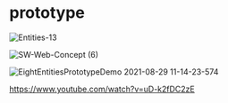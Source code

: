 # prototype

![Entities-13](https://user-images.githubusercontent.com/54160011/191632739-68ef66e0-a374-49ff-be2b-dd207eb38409.jpg)

![SW-Web-Concept (6)](https://user-images.githubusercontent.com/54160011/190285363-280cd7da-0173-416f-9cb2-bff08172540f.gif)

![EightEntitiesPrototypeDemo 2021-08-29 11-14-23-574](https://user-images.githubusercontent.com/54160011/167950162-6151e118-8f53-4975-b625-c97ddcde0c26.gif)

https://www.youtube.com/watch?v=uD-k2fDC2zE
